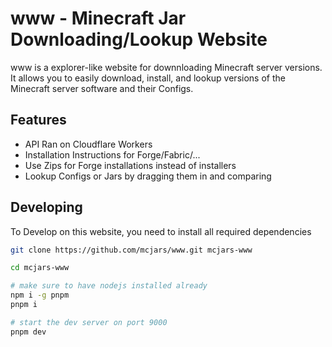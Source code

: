 # www - Minecraft Jar Downloading/Lookup Website

www is a explorer-like website for downnloading Minecraft server versions. It allows you to easily download, install, and lookup versions of the Minecraft server software and their Configs.

## Features

- API Ran on Cloudflare Workers
- Installation Instructions for Forge/Fabric/...
- Use Zips for Forge installations instead of installers
- Lookup Configs or Jars by dragging them in and comparing

## Developing

To Develop on this website, you need to install all required dependencies

```bash
git clone https://github.com/mcjars/www.git mcjars-www

cd mcjars-www

# make sure to have nodejs installed already
npm i -g pnpm
pnpm i

# start the dev server on port 9000
pnpm dev
```
